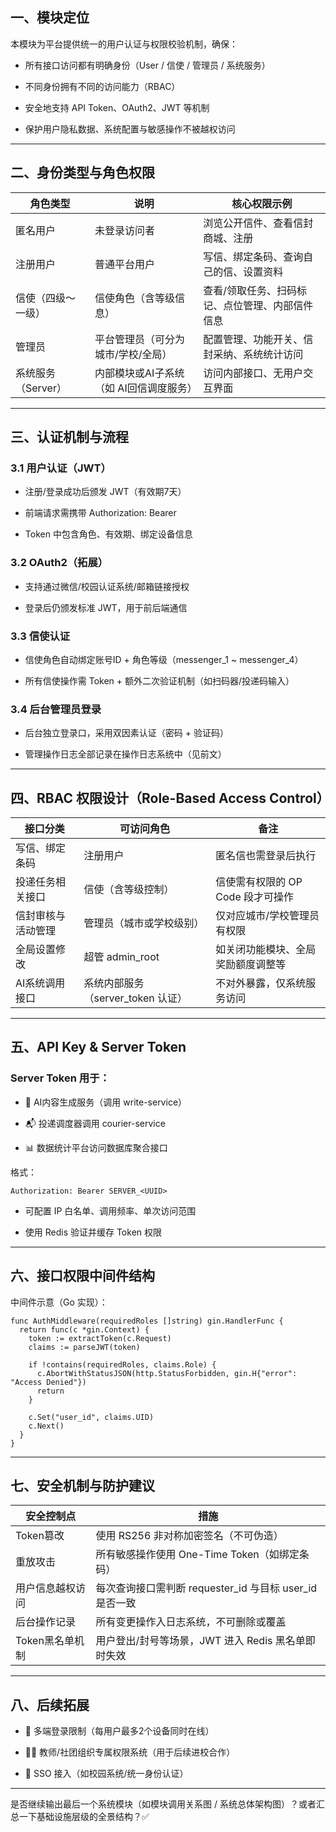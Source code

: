 ## **一、模块定位**

本模块为平台提供统一的用户认证与权限校验机制，确保：

- 所有接口访问都有明确身份（User / 信使 / 管理员 / 系统服务）
    
- 不同身份拥有不同的访问能力（RBAC）
    
- 安全地支持 API Token、OAuth2、JWT 等机制
    
- 保护用户隐私数据、系统配置与敏感操作不被越权访问
    

---

## **二、身份类型与角色权限**

|**角色类型**|**说明**|**核心权限示例**|
|---|---|---|
|匿名用户|未登录访问者|浏览公开信件、查看信封商城、注册|
|注册用户|普通平台用户|写信、绑定条码、查询自己的信、设置资料|
|信使（四级～一级）|信使角色（含等级信息）|查看/领取任务、扫码标记、点位管理、内部信件信息|
|管理员|平台管理员（可分为城市/学校/全局）|配置管理、功能开关、信封采纳、系统统计访问|
|系统服务（Server）|内部模块或AI子系统（如 AI回信调度服务）|访问内部接口、无用户交互界面|

---

## **三、认证机制与流程**

  

### **3.1 用户认证（JWT）**

- 注册/登录成功后颁发 JWT（有效期7天）
    
- 前端请求需携带 Authorization: Bearer <token>
    
- Token 中包含角色、有效期、绑定设备信息
    

  

### **3.2 OAuth2（拓展）**

- 支持通过微信/校园认证系统/邮箱链接授权
    
- 登录后仍颁发标准 JWT，用于前后端通信
    

  

### **3.3 信使认证**

- 信使角色自动绑定账号ID + 角色等级（messenger_1 ~ messenger_4）
    
- 所有信使操作需 Token + 额外二次验证机制（如扫码器/投递码输入）
    

  

### **3.4 后台管理员登录**

- 后台独立登录口，采用双因素认证（密码 + 验证码）
    
- 管理操作日志全部记录在操作日志系统中（见前文）
    

---

## **四、RBAC 权限设计（Role-Based Access Control）**

|**接口分类**|**可访问角色**|**备注**|
|---|---|---|
|写信、绑定条码|注册用户|匿名信也需登录后执行|
|投递任务相关接口|信使（含等级控制）|信使需有权限的 OP Code 段才可操作|
|信封审核与活动管理|管理员（城市或学校级别）|仅对应城市/学校管理员有权限|
|全局设置修改|超管 admin_root|如关闭功能模块、全局奖励额度调整等|
|AI系统调用接口|系统内部服务（server_token 认证）|不对外暴露，仅系统服务访问|

---

## **五、API Key & Server Token**

  

### **Server Token 用于：**

- 🧠 AI内容生成服务（调用 write-service）
    
- 📬 投递调度器调用 courier-service
    
- 📊 数据统计平台访问数据库聚合接口
    

  

格式：

```
Authorization: Bearer SERVER_<UUID>
```

- 可配置 IP 白名单、调用频率、单次访问范围
    
- 使用 Redis 验证并缓存 Token 权限
    

---

## **六、接口权限中间件结构**

  

中间件示意（Go 实现）：

```
func AuthMiddleware(requiredRoles []string) gin.HandlerFunc {
  return func(c *gin.Context) {
    token := extractToken(c.Request)
    claims := parseJWT(token)

    if !contains(requiredRoles, claims.Role) {
      c.AbortWithStatusJSON(http.StatusForbidden, gin.H{"error": "Access Denied"})
      return
    }

    c.Set("user_id", claims.UID)
    c.Next()
  }
}
```

---

## **七、安全机制与防护建议**

|**安全控制点**|**措施**|
|---|---|
|Token篡改|使用 RS256 非对称加密签名（不可伪造）|
|重放攻击|所有敏感操作使用 One-Time Token（如绑定条码）|
|用户信息越权访问|每次查询接口需判断 requester_id 与目标 user_id 是否一致|
|后台操作记录|所有变更操作入日志系统，不可删除或覆盖|
|Token黑名单机制|用户登出/封号等场景，JWT 进入 Redis 黑名单即时失效|

---

## **八、后续拓展**

- 📱 多端登录限制（每用户最多2个设备同时在线）
    
- 🧑‍🏫 教师/社团组织专属权限系统（用于后续进校合作）
    
- 🔐 SSO 接入（如校园系统/统一身份认证）
    

---

是否继续输出最后一个系统模块（如模块调用关系图 / 系统总体架构图）？或者汇总一下基础设施层级的全景结构？✅